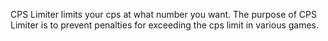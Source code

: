 CPS Limiter limits your cps at what number you want.
The purpose of CPS Limiter is to prevent penalties for exceeding the cps limit in various games.
